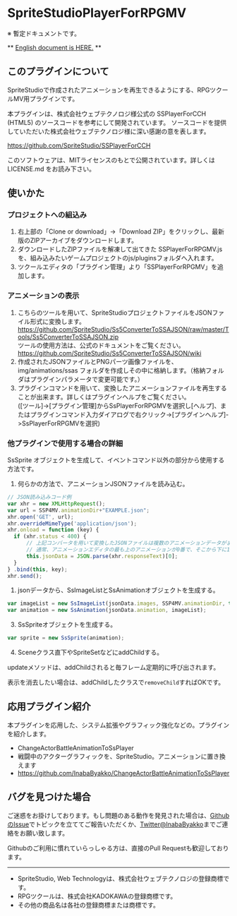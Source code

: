 # SpriteStudioPlayerForRPGMV

※ 暫定ドキュメントです。

\*\* [English document is HERE.](README_EN.md) \*\*

## このプラグインについて

SpriteStudioで作成されたアニメーションを再生できるようにする、RPGツクールMV用プラグインです。

本プラグインは、株式会社ウェブテクノロジ様公式の SSPlayerForCCH (HTML5) のソースコードを参考にして開発されています。
ソースコードを提供していただいた株式会社ウェブテクノロジ様に深い感謝の意を表します。

https://github.com/SpriteStudio/SSPlayerForCCH

このソフトウェアは、MITライセンスのもとで公開されています。詳しくは LICENSE.md をお読み下さい。

## 使いかた

### プロジェクトへの組込み

1. 右上部の「Clone or download」→「Download ZIP」をクリックし、最新版のZIPアーカイブをダウンロードします。
1. ダウンロードしたZIPファイルを解凍して出てきた SSPlayerForRPGMV.js を、組み込みたいゲームプロジェクトのjs/pluginsフォルダへ入れます。
1. ツクールエディタの「プラグイン管理」より「SSPlayerForRPGMV」を追加します。

### アニメーションの表示

1. こちらのツールを用いて、SpriteStudioプロジェクトファイルをJSONファイル形式に変換します。  
  https://github.com/SpriteStudio/Ss5ConverterToSSAJSON/raw/master/Tools/Ss5ConverterToSSAJSON.zip  
  ツールの使用方法は、公式のドキュメントをご覧ください。  
  https://github.com/SpriteStudio/Ss5ConverterToSSAJSON/wiki
1. 作成されたJSONファイルとPNGパーツ画像ファイルを、img/animations/ssas フォルダを作成しその中に格納します。（格納フォルダはプラグインパラメータで変更可能です。）
1. プラグインコマンドを用いて、変換したアニメーションファイルを再生することが出来ます。詳しくはプラグインヘルプをご覧ください。  
  (\[ツール\]->\[プラグイン管理\]からSsPlayerForRPGMVを選択し\[ヘルプ\]、またはプラグインコマンド入力ダイアログで右クリック->\[プラグインヘルプ\]->SsPlayerForRPGMVを選択)

### 他プラグインで使用する場合の詳細

SsSprite オブジェクトを生成して、イベントコマンド以外の部分から使用する方法です。

1. 何らかの方法で、アニメーションJSONファイルを読み込む。  

  ```JavaScript
// JSON読み込みコード例
var xhr = new XMLHttpRequest();
var url = SSP4MV.animationDir+"EXAMPLE.json";
xhr.open('GET', url);
xhr.overrideMimeType('application/json');
xhr.onload = function (key) {
    if (xhr.status < 400) {
        // 上記コンバータを用いて変換したJSONファイルは複数のアニメーションデータがまとめられているため、再生したいアニメーション番号を指定
        // 通常、アニメーションエディタの最も上のアニメーションが0番で、そこから下に1,2,...と続きます
        this.jsonData = JSON.parse(xhr.responseText)[0];
    }
} .bind(this, key);
xhr.send();
```
1. jsonデータから、SsImageListとSsAnimationオブジェクトを生成する。
  
  ```JavaScript
var imageList = new SsImageList(jsonData.images, SSP4MV.animationDir, true);
var animation = new SsAnimation(jsonData.animation, imageList);
```
3. SsSpriteオブジェクトを生成する。

  ```JavaScript
var sprite = new SsSprite(animation);
```
4. Sceneクラス直下やSpriteSetなどにaddChildする。

updateメソッドは、addChildされると毎フレーム定期的に呼び出されます。

表示を消去したい場合は、addChildしたクラスで`removeChild`すればOKです。

## 応用プラグイン紹介

本プラグインを応用した、システム拡張やグラフィック強化などの。プラグインを紹介します。

- ChangeActorBattleAnimationToSsPlayer
 - 戦闘中のアクターグラフィックを、SpriteStudio。アニメーションに置き換えます
 - https://github.com/InabaByakko/ChangeActorBattleAnimationToSsPlayer

## バグを見つけた場合
 
ご迷惑をお掛けしております。もし問題のある動作を発見された場合は、[GithubのIssue](https://github.com/InabaByakko/SSPlayerForRPGMV/issues)でトピックを立ててご報告いただくか、[Twitter@InabaByakko](https://twitter.com/InabaByakko)までご連絡をお願い致します。

Githubのご利用に慣れていらっしゃる方は、直接のPull Requestも歓迎しております。

---

* SpriteStudio, Web Technologyは、株式会社ウェブテクノロジの登録商標です。
* RPGツクールは、株式会社KADOKAWAの登録商標です。
* その他の商品名は各社の登録商標または商標です。
